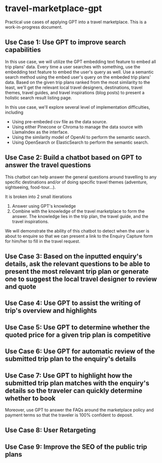 # travel-marketplace-gpt
Practical use cases of applying GPT into a travel marketplace. This is a work-in-progress document.

## Use Case 1: Use GPT to improve search capabilities

In this use case, we will utilize the GPT embedding text feature to embed all trip plans' data. Every time a user searches with something, use the embedding text feature to embed the user's query as well. Use a semantic search method using the embed user's query on the embeded trip plans' data. Based on the given trip plans ranked from the most similarity to the least, we'll get the relevant local travel designers, destinations, travel themes, travel guides, and travel inspirations (blog posts) to present a holistic search result listing page.

In this use case, we'll explore several level of implementation difficulties, including
- Using pre-embeded csv file as the data source.
- Using either Pinecone or Chroma to manage the data source with LlamaIndex as the interface.
- Using the similarity model of OpenAI to perform the semantic search.
- Using OpenSearch or ElasticSearch to perform the semantic search.

## Use Case 2: Build a chatbot based on GPT to answer the travel questions

This chatbot can help answer the general questions around travelling to any specific destinations and/or of doing specific travel themes (adventure, sightseeing, food-tour...).

It is broken into 2 small itierations
1. Answer using GPT's knowledge
2. Combine with the knowledge of the travel marketplace to form the answer. The knowledge lies in the trip plan, the travel guide, and the travel inspirations.

We will demonstrate the ability of this chatbot to detect when the user is about to enquire so that we can present a link to the Enquiry Capture form for him/her to fill in the travel request.

## Use Case 3: Based on the inputted enquiry's details, ask the relevant questions to be able to present the most relevant trip plan or generate one to suggest the local travel designer to review and quote

## Use Case 4: Use GPT to assist the writing of trip's overview and highlights

## Use Case 5: Use GPT to determine whether the quoted price for a given trip plan is competitive

## Use Case 6: Use GPT for automatic review of the submitted trip plan to the enquiry's details

## Use Case 7: Use GPT to highlight how the submitted trip plan matches with the enquiry's details so the traveler can quickly determine whether to book

Moreover, use GPT to answer the FAQs around the marketplace policy and payment terms so that the traveler is 100% confident to deposit.

## Use Case 8: User Retargeting

## Use Case 9: Improve the SEO of the public trip plans

